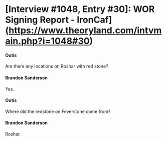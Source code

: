# [Interview #1048, Entry #30]: WOR Signing Report - IronCaf](https://www.theoryland.com/intvmain.php?i=1048#30)

#### Outis

Are there any locations on Roshar with red stone?

#### Brandon Sanderson

Yes.

#### Outis

Where did the redstone on Feverstone come from?

#### Brandon Sanderson

Roshar.

